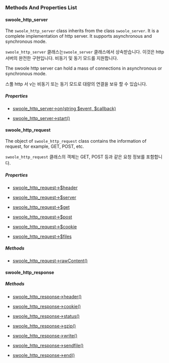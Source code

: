 

### Methods And Properties List

#### swoole_http_server

The `swoole_http_server` class inherits from the class `swoole_server`. It is a complete implementation of http server. It supports asynchronous and synchronous mode.

`swoole_http_server` 클래스는`swoole_server` 클래스에서 상속받습니다. 이것은 http 서버의 완전한 구현입니다. 비동기 및 동기 모드를 지원합니다.

The swoole http server can hold a mass of connections in asynchronous or synchronous mode. 

스풀 http 서 v는 비동기 또는 동기 모드로 대량의 연결을 보유 할 수 있습니다.

##### Properties

- [swoole_http_server->on(string $event, $callback)](/modules/swoole-http-server/method/swoole-http-server/on.md)

- [swoole_http_server->start()](/modules/swoole-http-server/method/swoole-http-server/start.md)

#### swoole_http_request

The object of `swoole_http_request` class contains the information of request, for example, GET, POST, etc.

`swoole_http_request` 클래스의 객체는 GET, POST 등과 같은 요청 정보를 포함합니다.

##### Properties

- [swoole_http_request->$header](/modules/swoole-http-server/property/swoole-http-request/header.md)

- [swoole_http_request->$server](/modules/swoole-http-server/property/swoole_http_request/server.md)

- [swoole_http_request->$get](/modules/swoole-http-server/property/swoole_http_request/get.md)

- [swoole_http_request->$post](/modules/swoole-http-server/property/swoole_http_request/post.md)

- [swoole_http_request->$cookie](/modules/swoole-http-server/property/swoole_http_request/cookie.md)

- [swoole_http_request->$files](/modules/swoole-http-server/property/swoole_http_request/files.md)

##### Methods

- [swoole_http_request->rawContent()](/modules/swoole-http-server/method/swoole_http_request/rawcontent.md)

#### swoole_http_response

##### Methods

- [swoole_http_response->header()](/modules/swoole-http-server/method/swoole-http-response/header.md)

- [swoole_http_response->cookie()](/modules/swoole-http-server/method/swoole-http-response/cookie.md)

- [swoole_http_response->status()](/modules/swoole-http-server/method/swoole-http-response/status.md)

- [swoole_http_response->gzip()](/modules/swoole-http-server/method/swoole-http-response/gzip.md)

- [swoole_http_response->write()](/modules/swoole-http-server/method/swoole-http-response/write.md)

- [swoole_http_response->sendfile()](/modules/swoole-http-server/method/swoole-http-response/sendfile.md)

- [swoole_http_response->end()](/modules/swoole-http-server/method/swoole-http-response/end.md)
